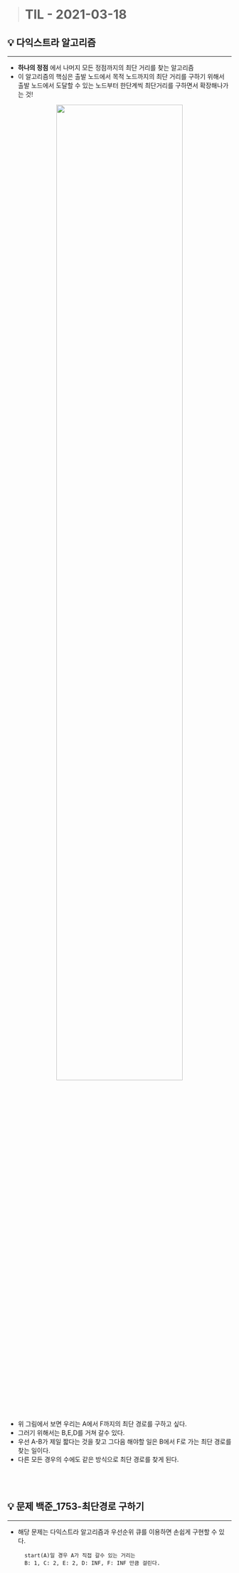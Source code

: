 > # TIL - 2021-03-18

## 💡 다익스트라 알고리즘

<hr/>

- **하나의 정점** 에서 나머지 모든 정점까지의 최단 거리를 찾는 알고리즘
- 이 알고리즘의 핵심은 출발 노드에서 목적 노드까지의 최단 거리를 구하기 위해서 출발 노드에서 도달할 수 있는 노드부터 한단계씩 최단거리를 구하면서 확장해나가는 것!

<div style="text-align:center">
    <img src ="https://blog.kakaocdn.net/dn/b0JrWS/btqI6NwpLU4/C1RuwAmc3Xk6EIkgarVL2K/img.png" width="75%"></img>
</div>
<br/>

- 위 그림에서 보면 우리는 A에서 F까지의 최단 경로를 구하고 싶다.
- 그러기 위해서는 B,E,D를 거쳐 갈수 있다.
- 우선 A-B가 제일 짧다는 것을 찾고 그다음 해야할 일은 B에서 F로 가는 최단 경로를 찾는 일이다.
- 다른 모든 경우의 수에도 같은 방식으로 최단 경로를 찾게 된다.
  <br/><br/>
  <br/><br/>

## 💡 문제 백준\_1753-최단경로 구하기

<hr/>

- 해당 문제는 다익스트라 알고리즘과 우선순위 큐를 이용하면 손쉽게 구현할 수 있다.

        start(A)일 경우 A가 직접 갈수 있는 거리는
        B: 1, C: 2, E: 2, D: INF, F: INF 만큼 걸린다.
